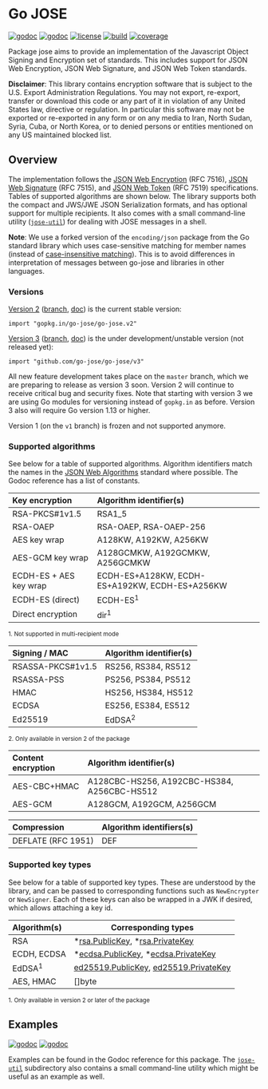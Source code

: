 # Go JOSE

[![godoc](http://img.shields.io/badge/godoc-jose_package-blue.svg?style=flat)](https://godoc.org/gopkg.in/go-jose/go-jose.v2)
[![godoc](http://img.shields.io/badge/godoc-jwt_package-blue.svg?style=flat)](https://godoc.org/gopkg.in/go-jose/go-jose.v2/jwt)
[![license](http://img.shields.io/badge/license-apache_2.0-blue.svg?style=flat)](https://raw.githubusercontent.com/go-jose/go-jose/master/LICENSE)
[![build](https://travis-ci.org/go-jose/go-jose.svg?branch=master)](https://travis-ci.org/go-jose/go-jose)
[![coverage](https://coveralls.io/repos/github/go-jose/go-jose/badge.svg?branch=master)](https://coveralls.io/r/go-jose/go-jose)

Package jose aims to provide an implementation of the Javascript Object Signing
and Encryption set of standards. This includes support for JSON Web Encryption,
JSON Web Signature, and JSON Web Token standards.

**Disclaimer**: This library contains encryption software that is subject to
the U.S. Export Administration Regulations. You may not export, re-export,
transfer or download this code or any part of it in violation of any United
States law, directive or regulation. In particular this software may not be
exported or re-exported in any form or on any media to Iran, North Sudan,
Syria, Cuba, or North Korea, or to denied persons or entities mentioned on any
US maintained blocked list.

## Overview

The implementation follows the
[JSON Web Encryption](http://dx.doi.org/10.17487/RFC7516) (RFC 7516),
[JSON Web Signature](http://dx.doi.org/10.17487/RFC7515) (RFC 7515), and
[JSON Web Token](http://dx.doi.org/10.17487/RFC7519) (RFC 7519) specifications.
Tables of supported algorithms are shown below. The library supports both
the compact and JWS/JWE JSON Serialization formats, and has optional support for
multiple recipients. It also comes with a small command-line utility
([`jose-util`](https://github.com/go-jose/go-jose/tree/master/jose-util))
for dealing with JOSE messages in a shell.

**Note**: We use a forked version of the `encoding/json` package from the Go
standard library which uses case-sensitive matching for member names (instead
of [case-insensitive matching](https://www.ietf.org/mail-archive/web/json/current/msg03763.html)).
This is to avoid differences in interpretation of messages between go-jose and
libraries in other languages.

### Versions

[Version 2](https://gopkg.in/go-jose/go-jose.v2)
([branch](https://github.com/go-jose/go-jose/tree/v2),
[doc](https://godoc.org/gopkg.in/go-jose/go-jose.v2)) is the current stable version:

    import "gopkg.in/go-jose/go-jose.v2"

[Version 3](https://github.com/go-jose/go-jose)
([branch](https://github.com/go-jose/go-jose/tree/master),
[doc](https://godoc.org/github.com/go-jose/go-jose)) is the under development/unstable version (not released yet):

    import "github.com/go-jose/go-jose/v3"

All new feature development takes place on the `master` branch, which we are
preparing to release as version 3 soon. Version 2 will continue to receive
critical bug and security fixes. Note that starting with version 3 we are
using Go modules for versioning instead of `gopkg.in` as before. Version 3 also will require Go version 1.13 or higher.

Version 1 (on the `v1` branch) is frozen and not supported anymore.

### Supported algorithms

See below for a table of supported algorithms. Algorithm identifiers match
the names in the [JSON Web Algorithms](http://dx.doi.org/10.17487/RFC7518)
standard where possible. The Godoc reference has a list of constants.

 Key encryption             | Algorithm identifier(s)
 :------------------------- | :------------------------------
 RSA-PKCS#1v1.5             | RSA1_5
 RSA-OAEP                   | RSA-OAEP, RSA-OAEP-256
 AES key wrap               | A128KW, A192KW, A256KW
 AES-GCM key wrap           | A128GCMKW, A192GCMKW, A256GCMKW
 ECDH-ES + AES key wrap     | ECDH-ES+A128KW, ECDH-ES+A192KW, ECDH-ES+A256KW
 ECDH-ES (direct)           | ECDH-ES<sup>1</sup>
 Direct encryption          | dir<sup>1</sup>

<sup>1. Not supported in multi-recipient mode</sup>

 Signing / MAC              | Algorithm identifier(s)
 :------------------------- | :------------------------------
 RSASSA-PKCS#1v1.5          | RS256, RS384, RS512
 RSASSA-PSS                 | PS256, PS384, PS512
 HMAC                       | HS256, HS384, HS512
 ECDSA                      | ES256, ES384, ES512
 Ed25519                    | EdDSA<sup>2</sup>

<sup>2. Only available in version 2 of the package</sup>

 Content encryption         | Algorithm identifier(s)
 :------------------------- | :------------------------------
 AES-CBC+HMAC               | A128CBC-HS256, A192CBC-HS384, A256CBC-HS512
 AES-GCM                    | A128GCM, A192GCM, A256GCM

 Compression                | Algorithm identifiers(s)
 :------------------------- | -------------------------------
 DEFLATE (RFC 1951)         | DEF

### Supported key types

See below for a table of supported key types. These are understood by the
library, and can be passed to corresponding functions such as `NewEncrypter` or
`NewSigner`. Each of these keys can also be wrapped in a JWK if desired, which
allows attaching a key id.

 Algorithm(s)               | Corresponding types
 :------------------------- | -------------------------------
 RSA                        | *[rsa.PublicKey](http://golang.org/pkg/crypto/rsa/#PublicKey), *[rsa.PrivateKey](http://golang.org/pkg/crypto/rsa/#PrivateKey)
 ECDH, ECDSA                | *[ecdsa.PublicKey](http://golang.org/pkg/crypto/ecdsa/#PublicKey), *[ecdsa.PrivateKey](http://golang.org/pkg/crypto/ecdsa/#PrivateKey)
 EdDSA<sup>1</sup>          | [ed25519.PublicKey](https://godoc.org/pkg/crypto/ed25519#PublicKey), [ed25519.PrivateKey](https://godoc.org/pkg/crypto/ed25519#PrivateKey)
 AES, HMAC                  | []byte

<sup>1. Only available in version 2 or later of the package</sup>

## Examples

[![godoc](http://img.shields.io/badge/godoc-jose_package-blue.svg?style=flat)](https://godoc.org/gopkg.in/go-jose/go-jose.v2)
[![godoc](http://img.shields.io/badge/godoc-jwt_package-blue.svg?style=flat)](https://godoc.org/gopkg.in/go-jose/go-jose.v2/jwt)

Examples can be found in the Godoc
reference for this package. The
[`jose-util`](https://github.com/go-jose/go-jose/tree/master/jose-util)
subdirectory also contains a small command-line utility which might be useful
as an example as well.
